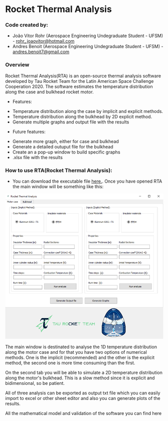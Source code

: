 # Rocket Thermal Analysis
### Code created by:
* João Vitor Rohr (Aerospace Engineering Undegraduate Student - UFSM) - rohr_joaovitor@hotmail.com
* Andres Benoit (Aerospace Engineering Undegraduate Student - UFSM) - andres.benoit7@gmail.com

### Overview
Rocket Thermal Analysis(RTA) is an open-source thermal analysis software developed by Tau Rocket Team for the Latin American Space Challenge Cooperation 2020. The software estimates the temperature distribution along the case and bulkhead rocket motor.

* Features:
- Temperature distribution along the case by implicit and explicit methods.
- Temperature distribution along the bulkhead by 2D explicit method.
- Generate multiple graphs and output file with the results

* Future features:
- Generate more graph, either for case and bulkhead
- Generate a detailed outuput file for the bulkhead
- Create an a pop-up window to build specific graphs
- .xlsx file with the results

### How to use RTA(Rocket Thermal Analysis):
* You can download the executable file [here.](https://drive.google.com/file/d/1qHwhARq-330akTIG7l6z-7JiFtZTnFGc/view?usp=sharing).
Once you have opened RTA the main window will be something like this:

![alt text](https://github.com/Andres2704/rocketthermalanalysis/blob/master/images/Capturar.PNG)

The main window is destinated to analyse the 1D temperature distribution along the motor case and for that you have two options of numerical methods. One is the implicit (recommended) and the other is the explicit method, the second one is more time consuming than the first. 

On the second tab you will be able to simulate a 2D temperature distribution along the motor's bulkhead. This is a slow method since it is explicit and bidimensional, so be patient.

All of three analysis can be exported as output txt file which you can easily import to excel or other sheet editor and also you can generate plots of the results. 

All the mathematical model and validation of the software you can find here
